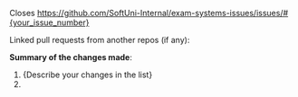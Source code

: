 Closes https://github.com/SoftUni-Internal/exam-systems-issues/issues/#{your_issue_number}

Linked pull requests from another repos (if any):

**Summary of the changes made**:
1. {Describe your changes in the list}
2. 
